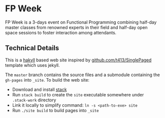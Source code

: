 # FP Week

FP Week is a 3-days event on Functional Programming combining half-day master classes from renowned experts in their field and half-day open space sessions to foster interaction among attendants.

## Technical Details

This is a [hakyll]() based web site inspired by [github.com/t413/SinglePaged](https://github.com/t413/SinglePaged) template which uses jekyll.

The `master` branch contains the source files and a submodule containing the `gh-pages` into `_site`. To build the web site:

* Download and install [stack](http://docs.haskellstack.org/en/stable/README/)
* Run `stack build` to create the `site` executable somewhere under `.stack-work` directory
* Link it locally to simplify command: `ln -s <path-to-exe> site`
* Run `./site build` to build pages into `_site`


